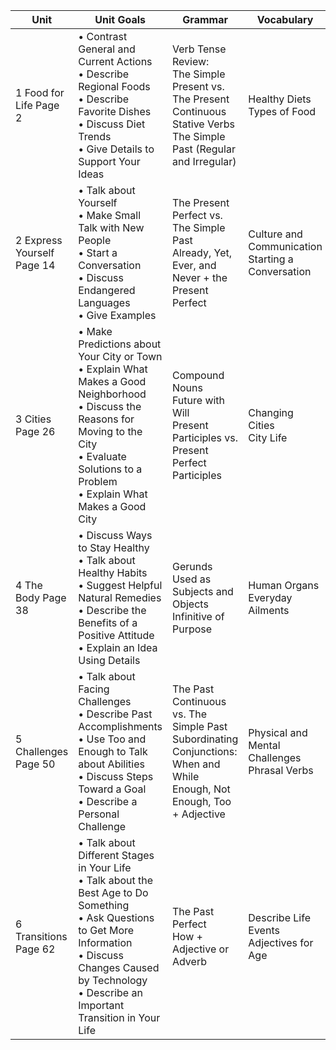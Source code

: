 | Unit | Unit Goals | Grammar | Vocabulary |
|------|------------|---------|------------|
| 1 Food for Life Page 2 | • Contrast General and Current Actions<br>• Describe Regional Foods<br>• Describe Favorite Dishes<br>• Discuss Diet Trends<br>• Give Details to Support Your Ideas | Verb Tense Review:<br>The Simple Present vs. The Present Continuous<br>Stative Verbs<br>The Simple Past (Regular and Irregular) | Healthy Diets<br>Types of Food |
| 2 Express Yourself Page 14 | • Talk about Yourself<br>• Make Small Talk with New People<br>• Start a Conversation<br>• Discuss Endangered Languages<br>• Give Examples | The Present Perfect vs. The Simple Past<br>Already, Yet, Ever, and Never + the Present Perfect | Culture and Communication<br>Starting a Conversation |
| 3 Cities Page 26 | • Make Predictions about Your City or Town<br>• Explain What Makes a Good Neighborhood<br>• Discuss the Reasons for Moving to the City<br>• Evaluate Solutions to a Problem<br>• Explain What Makes a Good City | Compound Nouns<br>Future with Will<br>Present Participles vs. Present Perfect Participles | Changing Cities<br>City Life |
| 4 The Body Page 38 | • Discuss Ways to Stay Healthy<br>• Talk about Healthy Habits<br>• Suggest Helpful Natural Remedies<br>• Describe the Benefits of a Positive Attitude<br>• Explain an Idea Using Details | Gerunds Used as Subjects and Objects<br>Infinitive of Purpose | Human Organs<br>Everyday Ailments |
| 5 Challenges Page 50 | • Talk about Facing Challenges<br>• Describe Past Accomplishments<br>• Use Too and Enough to Talk about Abilities<br>• Discuss Steps Toward a Goal<br>• Describe a Personal Challenge | The Past Continuous vs. The Simple Past<br>Subordinating Conjunctions: When and While<br>Enough, Not Enough, Too + Adjective | Physical and Mental Challenges<br>Phrasal Verbs |
| 6 Transitions Page 62 | • Talk about Different Stages in Your Life<br>• Talk about the Best Age to Do Something<br>• Ask Questions to Get More Information<br>• Discuss Changes Caused by Technology<br>• Describe an Important Transition in Your Life | The Past Perfect<br>How + Adjective or Adverb | Describe Life Events<br>Adjectives for Age |